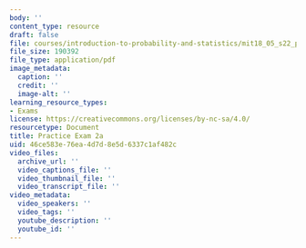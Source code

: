 ```yaml
---
body: ''
content_type: resource
draft: false
file: courses/introduction-to-probability-and-statistics/mit18_05_s22_prac_exam02a.pdf
file_size: 190392
file_type: application/pdf
image_metadata:
  caption: ''
  credit: ''
  image-alt: ''
learning_resource_types:
- Exams
license: https://creativecommons.org/licenses/by-nc-sa/4.0/
resourcetype: Document
title: Practice Exam 2a
uid: 46ce583e-76ea-4d7d-8e5d-6337c1af482c
video_files:
  archive_url: ''
  video_captions_file: ''
  video_thumbnail_file: ''
  video_transcript_file: ''
video_metadata:
  video_speakers: ''
  video_tags: ''
  youtube_description: ''
  youtube_id: ''
---
```


